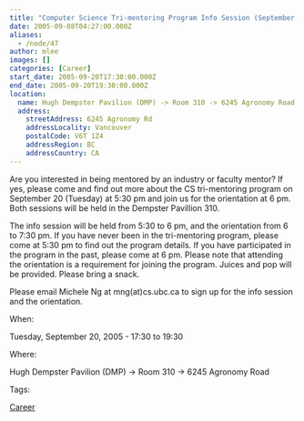 ```yaml
---
title: "Computer Science Tri-mentoring Program Info Session (September 20, 2005)"
date: 2005-09-08T04:27:00.000Z
aliases:
  - /node/47
author: mlee
images: []
categories: [Career]
start_date: 2005-09-20T17:30:00.000Z
end_date: 2005-09-20T19:30:00.000Z
location:
  name: Hugh Dempster Pavilion (DMP) -> Room 310 -> 6245 Agronomy Road
  address:
    streetAddress: 6245 Agronomy Rd
    addressLocality: Vancouver
    postalCode: V6T 1Z4
    addressRegion: BC
    addressCountry: CA
---
```


Are you interested in being mentored by an industry or faculty mentor? If yes, please come and find out more about the CS tri-mentoring program on September 20 (Tuesday) at 5:30 pm and join us for the orientation at 6 pm. Both sessions will be held in the Dempster Pavillion 310.

The info session will be held from 5:30 to 6 pm, and the orientation from 6 to 7:30 pm. If you have never been in the tri-mentoring program, please come at 5:30 pm to find out the program details. If you have participated in the program in the past, please come at 6 pm. Please note that attending the orientation is a requirement for joining the program. Juices and pop will be provided. Please bring a snack.

Please email Michele Ng at mng(at)cs.ubc.ca to sign up for the info session and the orientation.

When: 

Tuesday, September 20, 2005 - 17:30 to 19:30

Where: 

Hugh Dempster Pavilion (DMP) -> Room 310 -> 6245 Agronomy Road

Tags: 

[Career](/career)
